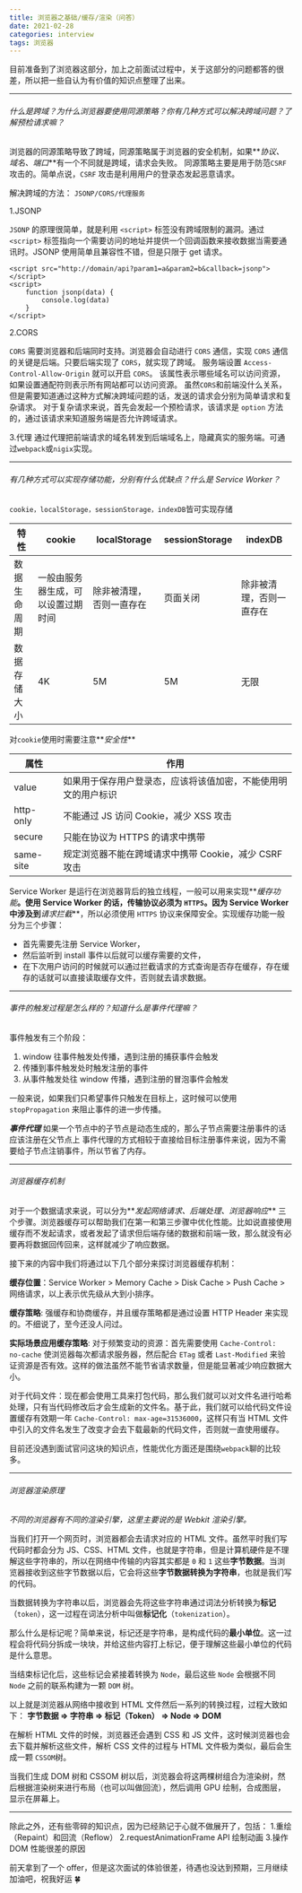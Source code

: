 ```yaml
---
title: 浏览器之基础/缓存/渲染（问答）
date: 2021-02-28
categories: interview
tags: 浏览器
---
```


目前准备到了浏览器这部分，加上之前面试过程中，关于这部分的问题都答的很差，所以把一些自认为有价值的知识点整理了出来。

---

###### 什么是跨域？为什么浏览器要使用同源策略？你有几种方式可以解决跨域问题？了解预检请求嘛？

浏览器的同源策略导致了跨域，同源策略属于浏览器的安全机制，如果**_协议、域名、端口_**有一个不同就是跨域，请求会失败。
同源策略主要是用于防范`CSRF`攻击的。简单点说，`CSRF` 攻击是利用用户的登录态发起恶意请求。

解决跨域的方法： `JSONP/CORS/代理服务`

1.JSONP

`JSONP` 的原理很简单，就是利用 `<script>` 标签没有跨域限制的漏洞。通过 `<script>` 标签指向一个需要访问的地址并提供一个回调函数来接收数据当需要通讯时。JSONP 使用简单且兼容性不错，但是只限于 get 请求。

```
<script src="http://domain/api?param1=a&param2=b&callback=jsonp"></script>
<script>
    function jsonp(data) {
        console.log(data)
    }
</script>  
```

2.CORS

`CORS` 需要浏览器和后端同时支持。浏览器会自动进行 `CORS` 通信，实现 `CORS` 通信的关键是后端。只要后端实现了 `CORS`，就实现了跨域。
服务端设置 `Access-Control-Allow-Origin` 就可以开启 `CORS`。 该属性表示哪些域名可以访问资源，如果设置通配符则表示所有网站都可以访问资源。
虽然`CORS`和前端没什么关系，但是需要知道通过这种方式解决跨域问题的话，发送的请求会分别为简单请求和复杂请求。
对于复杂请求来说，首先会发起一个预检请求，该请求是 `option` 方法的，通过该请求来知道服务端是否允许跨域请求。

3.代理
通过代理把前端请求的域名转发到后端域名上，隐藏真实的服务端。可通过`webpack`或`nigix`实现。

---

###### 有几种方式可以实现存储功能，分别有什么优缺点？什么是 Service Worker？

`cookie，localStorage，sessionStorage，indexDB`皆可实现存储

| 特性         | cookie                             | localStorage             | sessionStorage | indexDB                  |
| ------------ | ---------------------------------- | ------------------------ | -------------- | ------------------------ |
| 数据生命周期 | 一般由服务器生成，可以设置过期时间 | 除非被清理，否则一直存在 | 页面关闭       | 除非被清理，否则一直存在 |
| 数据存储大小 | 4K                                 | 5M                       | 5M             | 无限                     |

对`cookie`使用时需要注意**_安全性_**

| 属性      | 作用                                                           |
| --------- | -------------------------------------------------------------- |
| value     | 如果用于保存用户登录态，应该将该值加密，不能使用明文的用户标识 |
| http-only | 不能通过 JS 访问 Cookie，减少 XSS 攻击                         |
| secure    | 只能在协议为 HTTPS 的请求中携带                                |
| same-site | 规定浏览器不能在跨域请求中携带 Cookie，减少 CSRF 攻击          |

Service Worker 是运行在浏览器背后的独立线程，一般可以用来实现**_缓存功能_**。使用 Service Worker 的话，传输协议必须为 `HTTPS`。因为 Service Worker 中涉及到**_请求拦截_**，所以必须使用 `HTTPS` 协议来保障安全。实现缓存功能一般分为三个步骤：

- 首先需要先注册 Service Worker，
- 然后监听到 install 事件以后就可以缓存需要的文件，
- 在下次用户访问的时候就可以通过拦截请求的方式查询是否存在缓存，存在缓存的话就可以直接读取缓存文件，否则就去请求数据。

---

###### 事件的触发过程是怎么样的？知道什么是事件代理嘛？

事件触发有三个阶段：

1. window 往事件触发处传播，遇到注册的捕获事件会触发
2. 传播到事件触发处时触发注册的事件
3. 从事件触发处往 window 传播，遇到注册的冒泡事件会触发

一般来说，如果我们只希望事件只触发在目标上，这时候可以使用 `stopPropagation` 来阻止事件的进一步传播。

**_事件代理_**
如果一个节点中的子节点是动态生成的，那么子节点需要注册事件的话应该注册在父节点上
事件代理的方式相较于直接给目标注册事件来说，因为不需要给子节点注销事件，所以节省了内存。

---

###### 浏览器缓存机制

对于一个数据请求来说，可以分为**_发起网络请求、后端处理、浏览器响应_** 三个步骤。浏览器缓存可以帮助我们在第一和第三步骤中优化性能。比如说直接使用缓存而不发起请求，或者发起了请求但后端存储的数据和前端一致，那么就没有必要再将数据回传回来，这样就减少了响应数据。

接下来的内容中我们将通过以下几个部分来探讨浏览器缓存机制：

**缓存位置**：Service Worker > Memory Cache > Disk Cache > Push Cache > 网络请求，以上表示优先级从大到小排序。

**缓存策略**: 强缓存和协商缓存，并且缓存策略都是通过设置 HTTP Header 来实现的。不细说了，至今还没人问过。

**实际场景应用缓存策略**:
对于频繁变动的资源：首先需要使用 `Cache-Control: no-cache` 使浏览器每次都请求服务器，然后配合 `ETag` 或者 `Last-Modified` 来验证资源是否有效。这样的做法虽然不能节省请求数量，但是能显著减少响应数据大小。

对于代码文件：现在都会使用工具来打包代码，那么我们就可以对文件名进行哈希处理，只有当代码修改后才会生成新的文件名。基于此，我们就可以给代码文件设置缓存有效期一年 `Cache-Control: max-age=31536000`，这样只有当 HTML 文件中引入的文件名发生了改变才会去下载最新的代码文件，否则就一直使用缓存。

目前还没遇到面试官问这块的知识点，性能优化方面还是围绕`webpack`聊的比较多。

---

###### 浏览器渲染原理

_不同的浏览器有不同的渲染引擎，这里主要说的是 Webkit 渲染引擎。_

当我们打开一个网页时，浏览器都会去请求对应的 HTML 文件。虽然平时我们写代码时都会分为 JS、CSS、HTML 文件，也就是字符串，但是计算机硬件是不理解这些字符串的，所以在网络中传输的内容其实都是 `0` 和 `1` 这些**字节数据**。当浏览器接收到这些字节数据以后，它会将这些**字节数据转换为字符串**，也就是我们写的代码。

当数据转换为字符串以后，浏览器会先将这些字符串通过词法分析转换为**标记**（`token`），这一过程在词法分析中叫做**标记化**（`tokenization`）。

那么什么是标记呢？简单来说，标记还是字符串，是构成代码的**最小单位**。这一过程会将代码分拆成一块块，并给这些内容打上标记，便于理解这些最小单位的代码是什么意思。

当结束标记化后，这些标记会紧接着转换为 `Node`，最后这些 `Node` 会根据不同 `Node` 之前的联系构建为一颗 `DOM` 树。

以上就是浏览器从网络中接收到 HTML 文件然后一系列的转换过程，过程大致如下：
**字节数据 => 字符串 => 标记（Token） => Node => DOM**

在解析 HTML 文件的时候，浏览器还会遇到 CSS 和 JS 文件，这时候浏览器也会去下载并解析这些文件，解析 CSS 文件的过程与 HTML 文件极为类似，最后会生成一颗 `CSSOM`树。

当我们生成 DOM 树和 CSSOM 树以后，浏览器会将这两棵树组合为渲染树，然后根据渲染树来进行布局（也可以叫做回流），然后调用 GPU 绘制，合成图层，显示在屏幕上。

---

除此之外，还有些零碎的知识点，因为已经熟记于心就不做展开了，包括： 1.重绘（Repaint）和回流（Reflow）
2.requestAnimationFrame API 绘制动画 3.操作 DOM 性能很差的原因

前天拿到了一个 offer，但是这次面试的体验很差，待遇也没达到预期，三月继续加油吧，祝我好运 🍀
